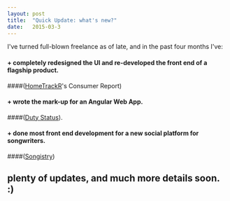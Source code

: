 ```yaml
---
layout: post
title:  "Quick Update: what's new?"
date:   2015-03-3
---
```


I've turned full-blown freelance as of late, and in the past four months I've:

#### + completely redesigned the UI and re-developed the front end of a flagship product.
####([HomeTrackR](https://hometrackr.com/)'s Consumer Report)

#### + wrote the mark-up for an Angular Web App.
####([Duty Status](http://www.dutystatus.com/)).

#### + done most front end development for a new social platform for songwriters.
####([Songistry](https://songistry.com/))


## plenty of updates, and much more details soon. :)
